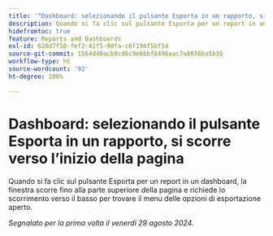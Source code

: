 ```yaml
---
title: '“Dashboard: selezionando il pulsante Esporta in un rapporto, si scorre verso l’inizio della pagina”'
description: Quando si fa clic sul pulsante Esporta per un report in un dashboard, la finestra scorre fino alla parte superiore della pagina e richiede lo scorrimento verso il basso per trovare il menu delle opzioni di esportazione aperto.
hidefromtoc: true
feature: Reports and Dashboards
exl-id: 620d7f58-fef2-41f5-90fa-c6f196f5bf54
source-git-commit: 1564d40acb9cd6c9e6bbf8496aac7a8076ba5b35
workflow-type: ht
source-wordcount: '92'
ht-degree: 100%

---
```


# Dashboard: selezionando il pulsante Esporta in un rapporto, si scorre verso l’inizio della pagina

Quando si fa clic sul pulsante Esporta per un report in un dashboard, la finestra scorre fino alla parte superiore della pagina e richiede lo scorrimento verso il basso per trovare il menu delle opzioni di esportazione aperto.

_Segnalato per la prima volta il venerdì 29 agosto 2024._
